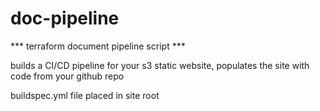 # doc-pipeline
*** terraform document pipeline script ***

builds a CI/CD pipeline for your s3 static website, populates the site with code from your github repo

buildspec.yml file placed in site root
